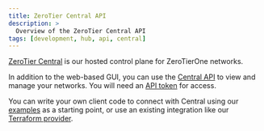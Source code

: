 ```yaml
---
title: ZeroTier Central API
description: >
  Overview of the ZeroTier Central API
tags: [development, hub, api, central]
---
```


[ZeroTier Central](https://my.zerotier.com) is our hosted control plane for ZeroTierOne networks.

In addition to the web-based GUI, you can use the [Central API](/api/central) to view and manage your networks. You will need an [API token](/api/tokens#zerotier-central-token) for access.

You can write your own client code to connect with Central using our [examples](/api/examples) as a starting point, or use an existing integration like our [Terraform provider](/terraform).
